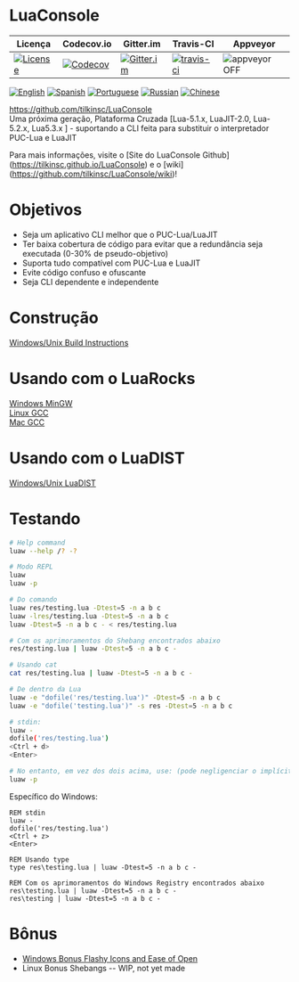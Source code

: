 # LuaConsole
| Licença | Codecov.io | Gitter.im | Travis-CI | Appveyor |
| ------- | ---------- | --------- | --------- | -------- |
| [![License](https://img.shields.io/github/license/tilkinsc/LuaConsole.svg)](https://github.com/tilkinsc/LuaConsole/blob/master/LICENSE) | [![Codecov](https://codecov.io/gh/tilkinsc/LuaConsole/coverage.svg?branch=master)](https://codecov.io/gh/tilkinsc/LuaConsole) | [![Gitter.im](https://badges.gitter.im/tilkinsc/LuaConsole.png)](https://gitter.im/LuaConsole) | [![travis-ci](https://travis-ci.org/tilkinsc/LuaConsole.svg?branch=master)](https://travis-ci.org/tilkinsc/LuaConsole) | ![appveyor](https://ci.appveyor.com/api/projects/status/github/tilkinsc/LuaConsole?svg=true) OFF |  

[![English](https://i.imgur.com/koEsWJi.png)](https://github.com/tilkinsc/LuaConsole/blob/master/README.md)
[![Spanish](https://i.imgur.com/6eQwrN2.png)](https://github.com/tilkinsc/LuaConsole/blob/master/README.espanol.md)
[![Portuguese](https://i.imgur.com/MQ1ArnU.png)](https://github.com/tilkinsc/LuaConsole/blob/master/README.portugues.md)
[![Russian](https://i.imgur.com/cuby3uW.png)](https://github.com/tilkinsc/LuaConsole/blob/master/README.russian.md)
[![Chinese](https://i.imgur.com/pDy0fs3.png)](https://github.com/tilkinsc/LuaConsole/blob/master/README.chinese.md)


https://github.com/tilkinsc/LuaConsole  
Uma próxima geração, Plataforma Cruzada \[Lua-5.1.x, LuaJIT-2.0, Lua-5.2.x, Lua5.3.x \] - suportando a CLI feita para substituir o interpretador PUC-Lua e LuaJIT  

Para mais informações, visite o [Site do LuaConsole Github] (https://tilkinsc.github.io/LuaConsole) e o [wiki] (https://github.com/tilkinsc/LuaConsole/wiki)!  

# Objetivos
* Seja um aplicativo CLI melhor que o PUC-Lua/LuaJIT
* Ter baixa cobertura de código para evitar que a redundância seja executada (0-30% de pseudo-objetivo)
* Suporta tudo compatível com PUC-Lua e LuaJIT
* Evite código confuso e ofuscante
* Seja CLI dependente e independente 

# Construção
[Windows/Unix Build Instructions](https://github.com/tilkinsc/LuaConsole/wiki/Build-Instructions)  

# Usando com o LuaRocks
[Windows MinGW](https://github.com/tilkinsc/LuaConsole/wiki/LuaRocks-Support-Windows-MinGW)  
[Linux GCC](https://github.com/tilkinsc/LuaConsole/wiki/LuaRocks-Support-Linux-GCC)  
[Mac GCC](https://github.com/tilkinsc/LuaConsole/wiki/LuaRocks-Support-Mac-GCC)  

# Usando com o LuaDIST
[Windows/Unix LuaDIST](https://github.com/tilkinsc/LuaConsole/wiki/LuaDist-Support-Windows,-Linux,-MacOS)

# Testando
```bash
# Help command
luaw --help /? -?

# Modo REPL
luaw
luaw -p

# Do comando
luaw res/testing.lua -Dtest=5 -n a b c
luaw -lres/testing.lua -Dtest=5 -n a b c
luaw -Dtest=5 -n a b c - < res/testing.lua

# Com os aprimoramentos do Shebang encontrados abaixo
res/testing.lua | luaw -Dtest=5 -n a b c -

# Usando cat
cat res/testing.lua | luaw -Dtest=5 -n a b c -

# De dentro da Lua
luaw -e "dofile('res/testing.lua')" -Dtest=5 -n a b c
luaw -e "dofile('testing.lua')" -s res -Dtest=5 -n a b c

# stdin:
luaw -
dofile('res/testing.lua')
<Ctrl + d>
<Enter>

# No entanto, em vez dos dois acima, use: (pode negligenciar o implícito -p)
luaw -p
```

Específico do Windows:
```batch
REM stdin
luaw -
dofile('res/testing.lua')
<Ctrl + z>
<Enter>

REM Usando type
type res\testing.lua | luaw -Dtest=5 -n a b c -

REM Com os aprimoramentos do Windows Registry encontrados abaixo
res\testing.lua | luaw -Dtest=5 -n a b c -
res\testing | luaw -Dtest=5 -n a b c -
```

# Bônus
* [Windows Bonus Flashy Icons and Ease of Open](https://github.com/tilkinsc/LuaConsole/wiki/Windows-Bonus---Flashy-Icons-and-Ease-of-Open)  
* Linux Bonus Shebangs -- WIP, not yet made
